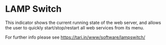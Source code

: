 # LAMP Switch
This indicator shows the current running state of the web server, and allows the user to quickly start/stop/restart all web services from its menu.

For further info please see https://tari.in/www/software/lampswitch/
